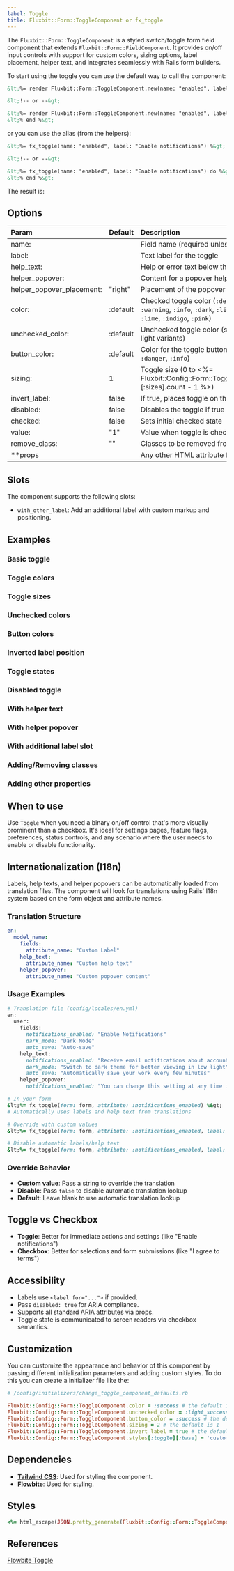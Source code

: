 ```yaml
---
label: Toggle
title: Fluxbit::Form::ToggleComponent or fx_toggle
---
```


The `Fluxbit::Form::ToggleComponent` is a styled switch/toggle form field component that extends `Fluxbit::Form::FieldComponent`.
It provides on/off input controls with support for custom colors, sizing options, label placement, helper text, and integrates seamlessly with Rails form builders.

To start using the toggle you can use the default way to call the component:

```html
&lt;%= render Fluxbit::Form::ToggleComponent.new(name: "enabled", label: "Enable notifications") %&gt;

&lt;!-- or --&gt;

&lt;%= render Fluxbit::Form::ToggleComponent.new(name: "enabled", label: "Enable notifications") do %&gt;
&lt;% end %&gt;
```

or you can use the alias (from the helpers):

```html
&lt;%= fx_toggle(name: "enabled", label: "Enable notifications") %&gt;

&lt;!-- or --&gt;

&lt;%= fx_toggle(name: "enabled", label: "Enable notifications") do %&gt;
&lt;% end %&gt;
```

The result is:

<lookbook-embed app="/lookbook/" preview="Fluxbit::Form::ToggleComponentPreview" scenario="default" panels="params,source"></lookbook-embed>

## Options

| Param                    | Default    | Description
|:-------------------------|:-----------|:------------
| name:                    |            | Field name (required unless using a form builder)
| label:                   |            | Text label for the toggle
| help_text:               |            | Help or error text below the field
| helper_popover:          |            | Content for a popover helper
| helper_popover_placement:| "right"    | Placement of the popover (`:top`, `:right`, `:bottom`, `:left`)
| color:                   | :default   | Checked toggle color (`:default`, `:success`, `:danger`, `:warning`, `:info`, `:dark`, `:light`, `:teal`, `:purple`, `:cyan`, `:lime`, `:indigo`, `:pink`)
| unchecked_color:         | :default   | Unchecked toggle color (same options as color plus light variants)
| button_color:            | :default   | Color for the toggle button (`:default`, `:success`, `:danger`, `:info`)
| sizing:                  | 1          | Toggle size (0 to &lt;%= Fluxbit::Config::Form::ToggleComponent.styles[:toggle][:sizes].count - 1 %&gt;)
| invert_label:            | false      | If true, places toggle on the left and label on the right
| disabled:                | false      | Disables the toggle if true
| checked:                 | false      | Sets initial checked state
| value:                   | "1"        | Value when toggle is checked
| remove_class:            | ""         | Classes to be removed from the default class list
| **props                  |            | Any other HTML attribute for `<input type="checkbox">`

## Slots

The component supports the following slots:

- `with_other_label`: Add an additional label with custom markup and positioning.

## Examples

### Basic toggle

<lookbook-embed app="/lookbook/" preview="Fluxbit::Form::ToggleComponentPreview" scenario="basic_toggle" panels="source"></lookbook-embed>

### Toggle colors

<lookbook-embed app="/lookbook/" preview="Fluxbit::Form::ToggleComponentPreview" scenario="toggle_colors" panels="source"></lookbook-embed>

### Toggle sizes

<lookbook-embed app="/lookbook/" preview="Fluxbit::Form::ToggleComponentPreview" scenario="toggle_sizes" panels="source"></lookbook-embed>

### Unchecked colors

<lookbook-embed app="/lookbook/" preview="Fluxbit::Form::ToggleComponentPreview" scenario="unchecked_colors" panels="source"></lookbook-embed>

### Button colors

<lookbook-embed app="/lookbook/" preview="Fluxbit::Form::ToggleComponentPreview" scenario="button_colors" panels="source"></lookbook-embed>

### Inverted label position

<lookbook-embed app="/lookbook/" preview="Fluxbit::Form::ToggleComponentPreview" scenario="inverted_label" panels="source"></lookbook-embed>

### Toggle states

<lookbook-embed app="/lookbook/" preview="Fluxbit::Form::ToggleComponentPreview" scenario="toggle_states" panels="source"></lookbook-embed>

### Disabled toggle

<lookbook-embed app="/lookbook/" preview="Fluxbit::Form::ToggleComponentPreview" scenario="disabled" panels="source"></lookbook-embed>

### With helper text

<lookbook-embed app="/lookbook/" preview="Fluxbit::Form::ToggleComponentPreview" scenario="with_helper_text" panels="source"></lookbook-embed>

### With helper popover

<lookbook-embed app="/lookbook/" preview="Fluxbit::Form::ToggleComponentPreview" scenario="with_helper_popover" panels="source"></lookbook-embed>

### With additional label slot

<lookbook-embed app="/lookbook/" preview="Fluxbit::Form::ToggleComponentPreview" scenario="with_additional_label" panels="source"></lookbook-embed>

### Adding/Removing classes

<lookbook-embed app="/lookbook/" preview="Fluxbit::Form::ToggleComponentPreview" scenario="adding_removing_classes" panels="source"></lookbook-embed>

### Adding other properties

<lookbook-embed app="/lookbook/" preview="Fluxbit::Form::ToggleComponentPreview" scenario="adding_other_properties" panels="source"></lookbook-embed>

## When to use

Use `Toggle` when you need a binary on/off control that's more visually prominent than a checkbox. It's ideal for settings pages, feature flags, preferences, status controls, and any scenario where the user needs to enable or disable functionality.

## Internationalization (I18n)

Labels, help texts, and helper popovers can be automatically loaded from translation files. The component will look for translations using Rails' I18n system based on the form object and attribute names.

### Translation Structure

```yaml
en:
  model_name:
    fields:
      attribute_name: "Custom Label"
    help_text:
      attribute_name: "Custom help text"
    helper_popover:
      attribute_name: "Custom popover content"
```

### Usage Examples

```ruby
# Translation file (config/locales/en.yml)
en:
  user:
    fields:
      notifications_enabled: "Enable Notifications"
      dark_mode: "Dark Mode"
      auto_save: "Auto-save"
    help_text:
      notifications_enabled: "Receive email notifications about account activity"
      dark_mode: "Switch to dark theme for better viewing in low light"
      auto_save: "Automatically save your work every few minutes"
    helper_popover:
      notifications_enabled: "You can change this setting at any time in your preferences"

# In your form
&lt;%= fx_toggle(form: form, attribute: :notifications_enabled) %&gt;
# Automatically uses labels and help text from translations

# Override with custom values
&lt;%= fx_toggle(form: form, attribute: :notifications_enabled, label: "Custom Label") %&gt;

# Disable automatic labels/help text
&lt;%= fx_toggle(form: form, attribute: :notifications_enabled, label: false, help_text: false) %&gt;
```

### Override Behavior

- **Custom value**: Pass a string to override the translation
- **Disable**: Pass `false` to disable automatic translation lookup
- **Default**: Leave blank to use automatic translation lookup

## Toggle vs Checkbox

- **Toggle**: Better for immediate actions and settings (like "Enable notifications")
- **Checkbox**: Better for selections and form submissions (like "I agree to terms")

## Accessibility

* Labels use `<label for="...">` if provided.
* Pass `disabled: true` for ARIA compliance.
* Supports all standard ARIA attributes via props.
* Toggle state is communicated to screen readers via checkbox semantics.

## Customization

You can customize the appearance and behavior of this component by passing different initialization parameters and adding custom styles.
To do this you can create a initializer file like the:

```ruby
# /config/initializers/change_toggle_component_defaults.rb

Fluxbit::Config::Form::ToggleComponent.color = :success # the default is :default
Fluxbit::Config::Form::ToggleComponent.unchecked_color = :light_success # the default is :default
Fluxbit::Config::Form::ToggleComponent.button_color = :success # the default is :default
Fluxbit::Config::Form::ToggleComponent.sizing = 2 # the default is 1
Fluxbit::Config::Form::ToggleComponent.invert_label = true # the default is false
Fluxbit::Config::Form::ToggleComponent.styles[:toggle][:base] = 'custom-toggle-base' # modify base styles
```

## Dependencies

- [**Tailwind CSS**](https://tailwindcss.com/): Used for styling the component.
- [**Flowbite**](https://flowbite.com/): Used for styling.

## Styles

```ruby
<%= html_escape(JSON.pretty_generate(Fluxbit::Config::Form::ToggleComponent.styles)) %>
```

## References

[Flowbite Toggle](https://flowbite.com/docs/forms/toggle/)